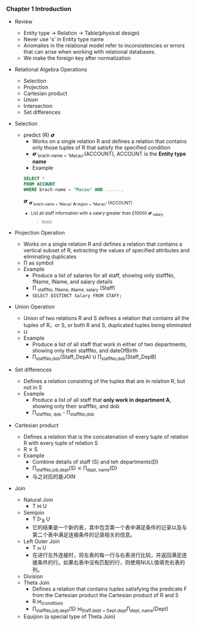 ### Chapter 1 Introduction

- Review

  - Entity type -> Relation -> Table(physical design)
  - Never use 's' in Entity type name
  - Anomalies in the relational model refer to inconsistencies or errors that
    can arise when working with relational databases.
  - We make the foreign key after normalization

- Relational Algebra Operations
  - Selection
  - Projection
  - Cartesian product
  - Union
  - Intersection
  - Set differences
- Selection

  - predict (R) 𝞼
    - Works on a single relation R and defines a relation that contains only
      those tuples of R that satisfy the specified condition
    - 𝞼 <sub>brach-name = 'Macau'</sub>(ACCOUNT), ACCOUNT is the **Entity type
      name**
    - Example
    ```sql
    SELECT *
    FROM ACCOUNT
    WHERE brach-name = "Macau" AND .......
    ```
    𝞼 <sub>𝞼 <sub>brach-name = 'Macau' 𝝠 region = "Macau" </sub> (ACCOUNT)
    - List all staff information with a salary greater than £10000 𝞼 <sub>salary
      > 10000</sub>

- Projection Operation

  - Works on a single relation R and defines a relation that contains a vertical
    subset of R, extracting the values of specified attributes and eliminating
    duplicates
  - ∏ as symbol
  - Example
    - Produce a list of salaries for all staff, showing only staffNo, fName,
      lName, and salary details
    - ∏ <sub>staffNo, fName, lName, salary</sub> (Staff)
    - `SELECT DISTINCT Salary FROM STAFF;`

- Union Operation

  - Union of two relations R and S defines a relation that contains all the
    tuples of R，or S, or both R and S, duplicated tuples being eliminated
  - 𝖴
  - Example
    - Produce a list of all staff that work in either of two departments,
      showing only their staffNo, and dateOfBirth
    - ∏<sub>staffNo,dob</sub>(Staff_DepA) 𝖴 ∏<sub>staffNo,dob</sub>(Staff_DepB)

- Set differences

  - Defines a relation consisting of the tuples that are in relation R, but not
    in S
  - Example
    - Produce a list of all staff that **only work in department A**, showing
      only their sraffNo, and dob
    - ∏<sub>staffNo, dob</sub> - ∏<sub>staffNo,dob</sub>

- Cartesian product
  - Defines a relation that is the concatenation of every tuple of relation R
    with every tuple of relation S
  - R ⨯ S
  - Example
    - Combine details of staff (S) and teh departments(D)
    - ∏<sub>staffNo,job,dept</sub>(S) ⨯ ∏<sub>dept, name</sub>(D)
    - 与之对应的是JOIN
- Join
  - Natural Join
    - T ⨝ U
  - Semijoin
    - T ▷<sub>B</sub> U
    - 它的结果是一个新的表，其中包含第一个表中满足条件的记录以及与第二个表中满足连接条件的记录相关的信息。
  - Left Outer Join
    - T ⟕ U
    - 在进行左外连接时，将左表的每一行与右表进行比较，并返回满足连接条件的行。如果右表中没有匹配的行，则使用NULL值填充右表的列。
  - Division
  - Theta Join
    - Defines a relation that contains tuples satisfying the predicate F from
      the Cartesian product the Cartesian product of R and S
    - R ⨝<sub>(condition)</sub>
    - ∏<sub>staffNo,job,dept</sub>(S) ⨝<sub>Staff.debt = Dept.dept</sub>∏<sub>dept, name</sub>(Dept)
  - Equijion (a special type of Theta Join)
